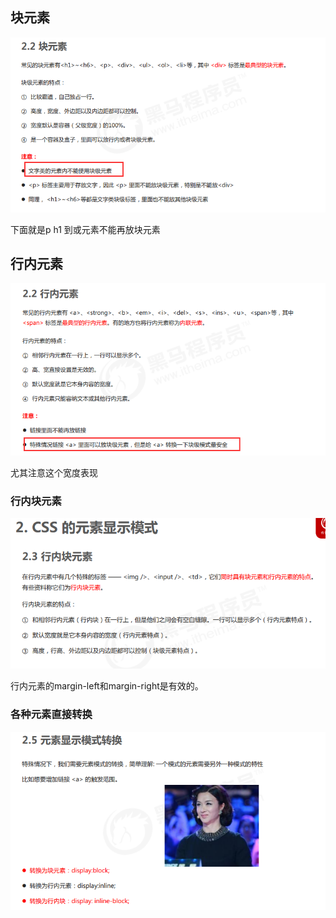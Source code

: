 ## 块元素

![image-20220621151527598](img/css块元素行内元素/image-20220621151527598.png)

下面就是p h1 到或元素不能再放块元素

## 行内元素

![image-20220621151653231](img/css块元素行内元素/image-20220621151653231.png)

尤其注意这个宽度表现

### 行内块元素

![image-20220621151719713](img/css块元素行内元素/image-20220621151719713.png)

行内元素的margin-left和margin-right是有效的。

### 各种元素直接转换

![image-20220621151955601](img/css块元素行内元素/image-20220621151955601.png)
